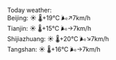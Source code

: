Today weather:  
Beijing: ☀️ 🌡️+19°C 🌬️↗7km/h  
Tianjin: ☀️ 🌡️+15°C 🌬️→7km/h  
Shijiazhuang: ☀️ 🌡️+20°C 🌬️↘7km/h  
Tangshan: ☀️ 🌡️+16°C 🌬️→7km/h  
